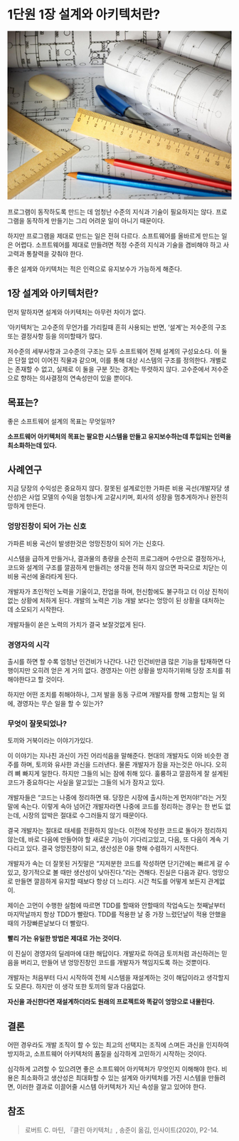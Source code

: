# 1단원 1장 설계와 아키텍처란?

![cleanArc1_image1.jpg](/img/cleanArc1_image1.jpg?raw=true)

프로그램이 동작하도록 만드는 데 엄청난 수준의 지식과 기술이 필요하지는 않다. 프로그램을 동작하게 만들기는 그리 어려운 일이 아니기 때문이다.

하지만 프로그램을 제대로 만드는 일은 전혀 다르다. 소프트웨어를 올바르게 만드는 일은 어렵다. 소프트웨어를 제대로 만들려면 적정 수준의 지식과 기술을 겸비해야 하고 사고력과 통찰력을 갖춰야 한다.

좋은 설계와 아키텍처는 적은 인력으로 유지보수가 가능하게 해준다.

## 1장 설계와 아키텍처란?

먼저 말하자면 설계와 아키텍처는 아무런 차이가 없다.

‘아키텍처’는 고수준의 무언가를 가리킬때 흔히 사용되는 반면, ‘설계'는 저수준의 구조 또는 결정사항 등을 의미할때가 많다.

저수준의 세부사항과 고수준의 구조는 모두 소프트웨어 전체 설계의 구성요소다. 이 둘은 단절 없이 이어진 직물과 같으며, 이를 통해 대상 시스템의 구조를 정의한다. 개별로는 존재할 수 없고, 실제로 이 둘을 구분 짓는 경계는 뚜렷하지 않다. 고수준에서 저수준으로 향하는 의사결정의 연속성만이 있을 뿐이다.

## 목표는?

좋은 소프트웨어 설계의 목표는 무엇일까?

**소프트웨어 아키텍처의 목표는 팔요한 시스템을 만들고 유지보수하는데 투입되는 인력을 최소화하는데 있다.**

## 사례연구

지금 당장의 수익성은 중요하지 않다. 잘못된 설계로인한 가파른 비용 곡선(개발자당 생산성)은 사업 모델의 수익을 엄청나게 고갈시키며, 회사의 성장을 멈추게하거나 완전히 망하게 만든다.

### 엉망진창이 되어 가는 신호

가파른 비용 곡선이 발생한것은 엉망진창이 되어 가는 신호다.

시스템을 급하게 만들거나, 결과물의 총량을 순전히 프로그래머 수만으로 결정하거나, 코드와 설계의 구조를 깔끔하게 만들려는 생각을 전혀 하지 않으면 파국으로 치닫는 이 비용 곡선에 올라타게 된다.

개발자가 초인적인 노력을 기울이고, 잔업을 하며, 헌신함에도 불구하고 더 이상 진척이 없는 상황에 처하게 된다. 개발의 노력은 기능 개발 보다는 엉망이 된 상황을 대처하는 데 소모되기 시작한다.

개발자들이 쏟은 노력의 가치가 결국 보잘것없게 된다.

### 경영자의 시각

출시를 하면 할 수록 엄청난 인건비가 나간다. 나간 인건비만큼 많은 기능을 탑재하면 다행이지만 오히려 얻은 게 거의 없다. 경영자는 이런 상황을 방지하기위해 당장 조치를 취해야한다고 할 것이다.

하지만 어떤 조치를 취해야하나, 그저 발을 동동 구르며 개발자를 향해 고함치는 일 외에, 경영자는 무슨 일을 할 수 있는가?

### 무엇이 잘못되었나?

토끼와 거북이라는 이야기가있다.

이 이야기는 지나친 과신이 가진 어리석음을 말해준다. 현대의 개발자도 이와 비슷한 경주를 하며, 토끼와 유사한 과신을 드러낸다. 물론 개발자가 잠을 자는것은 아니다. 오히려 뼈 빠지게 일한다. 하지만 그들의 뇌는 잠에 취해 있다. 훌륭하고 깔끔하게 잘 설계된 코드가 중요하다는 사실을 알고있는 그들의 뇌가 잠자고 있다.

개발자들은 “코드는 나중에 정리하면 돼. 당장은 시장에 출시하는게 먼저야!”라는 거짓말에 속는다. 이렇게 속아 넘어간 개발자라면 나중에 코드를 정리하는 경우는 한 번도 없는데, 시장의 압박은 절대로 수그러들지 않기 때문이다.

결국 개발자는 절대로 태세를 전환하지 않는다. 이전에 작성한 코드로 돌아가 정리하지 않는데, 바로 다음에 만들어야 할 새로운 기능이 기다리고있고, 다음, 또 다음이 계속 기다리고 있다. 결국 엉망진창이 되고, 생산성은 0을 향해 수렴하기 시작한다.

개발자가 속는 더 잘못된 거짓말은 “지저분한 코드를 작성하면 단기간에는 빠르게 갈 수 있고, 장기적으로 볼 때만 생산성이 낮아진다.”라는 견해다. 진실은 다음과 같다. 엉망으로 만들면 깔끔하게 유지할 때보다 항상 더 느리다. 시간 척도를 어떻게 보든지 관계없이.

제이슨 고먼이 수행한 실험에 따르면 TDD를 할때와 안할때의 작업속도는 첫째날부터 마지막날까지 항상 TDD가 빨랐다. TDD를 적용한 날 중 가장 느렸던날이 적용 안했을때의 가장빠른날보다 더 빨랐다.

**빨리 가는 유일한 방법은 제대로 가는 것이다.**

이 진실이 경영자의 딜레마에 대한 해답이다. 개발자로 하여금 토끼처럼 과신하려는 믿음을 버리고, 만들어 낸 엉망진창인 코드를 개발자가 책임지도록 하는 것뿐이다.

개발자는 처음부터 다시 시작하여 전체 시스템을 재설계하는 것이 해답이라고 생각할지도 모른다. 하지만 이 생각 또한 토끼의 말과 다음없다.

**자신을 과신한다면 재설계하더라도 원래의 프로젝트와 똑같이 엉망으로 내몰린다.**

## 결론

어떤 경우라도 개발 조직이 할 수 있는 최고의 선택지는 조직에 스며든 과신을 인지하여 방지하고, 소프트웨어 아키텍처의 품질을 심각하게 고민하기 시작하는 것이다.

심각하게 고려할 수 있으려면 좋은 소프트웨어 아키텍처가 무엇인지 이해해야 한다. 비용은 최소화하고 생산성은 최대화할 수 있는 설계와 아키텍처를 가진 시스템을 만들려면, 이러한 결과로 이끌어줄 시스템 아키텍처가 지닌 속성을 알고 있어야 한다.

## 참조

> 로버트 C. 마틴, 『클린 아키텍처』, 송준이 옮김, 인사이트(2020), P2-14.
>